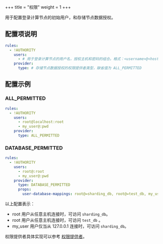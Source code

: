 +++
title = "权限"
weight = 1
+++

用于配置登录计算节点的初始用户，和存储节点数据授权。

## 配置项说明

```yaml
rules:
  - !AUTHORITY
    users:
      - # 用于登录计算节点的用户名，授权主机和密码的组合。格式：<username>@<hostname>:<password>，hostname 为 % 或空字符串表示不限制授权主机
    provider:
      type: # 存储节点数据授权的权限提供者类型，缺省值为 ALL_PERMITTED
```

## 配置示例

### ALL_PERMITTED
```yaml
rules:
  - !AUTHORITY
    users:
      - root@localhost:root
      - my_user@:pwd
    provider:
      type: ALL_PERMITTED
```

### DATABASE_PERMITTED
```yaml
rules:
  - !AUTHORITY
    users:
      - root@:root
      - my_user@:pwd
    provider:
      type: DATABASE_PERMITTED
      props:
        user-database-mappings: root@=sharding_db, root@=test_db, my_user@127.0.0.1=sharding_db
```
以上配置表示：
- root 用户从任意主机连接时，可访问 `sharding_db`。
- root 用户从任意主机连接时，可访问 `test_db` 。
- my_user 用户仅当从 127.0.0.1 连接时，可访问 `sharding_db`。

权限提供者具体实现可以参考 [权限提供者](/cn/dev-manual/proxy)。
